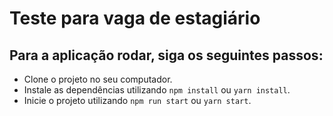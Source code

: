 # Teste para vaga de estagiário

## Para a aplicação rodar, siga os seguintes passos:
 - Clone o projeto no seu computador.
 - Instale as dependências utilizando `npm install` ou `yarn install`.
 - Inicie o projeto utilizando `npm run start` ou `yarn start`.
